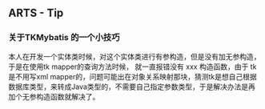 ## ARTS - Tip

### 关于TKMybatis 的一个小技巧
本人在开发一个实体类时候，对这个实体类进行有参构造，但是没有加无参构造，于是在使用tk mapper的查询方法时候， 就一直报错没有 xxx 构造函数，由于 tk 是不用写xml mapper的，问题可能出在对象关系映射那块，猜测tk是想自己根据数据库类型，来转成Java类型的，不需要自己指定参数类型，于是解决办法是再加个无参构造函数就解决了。